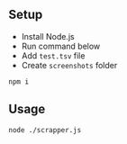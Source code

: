 ## Setup
- Install Node.js
- Run command below
- Add `test.tsv` file
- Create `screenshots` folder
```
npm i
```
## Usage
```
node ./scrapper.js
```